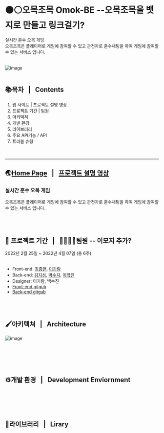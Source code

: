  # :black_circle::white_circle:오목조목 Omok-BE --오목조목을 뱃지로 만들고 링크걸기?
실시간 훈수 오목 게임 <br>
오목조목은 플레이어로 게임에 참여할 수 있고 관전자로 훈수채팅을 하여 게임에 참여할 수 있는 서비스 입니다.<br><br><br>
![image](https://user-images.githubusercontent.com/84648177/162130022-7a8879ce-532c-491a-8569-8c2c76fc4d72.png)
<br><br>
## :books:목차  &nbsp; | &nbsp; Contents
1. 웹 사이트 | 프로젝트 설명 영상
2. 프로젝트 기간 | 팀원
3. 아키텍쳐
4. 개발 환경  
5. 라이브러리
6. 주요 API기능 / API
7. 트러블 슈팅
<br><br><br>

---

## :earth_asia:[Home Page](https://omogjomog.com/) &nbsp; | &nbsp; [프로젝트 설명 영상](설명영상주소넣기)
### **실시간 훈수 오목 게임** <br>
오목조목은 플레이어로 게임에 참여할 수 있고 관전자로 훈수채팅을 하여 게임에 참여할 수 있는 서비스 입니다.
<br><br><br><br>

## :calendar: 프로젝트 기간 &nbsp; | &nbsp; 👨‍👩‍👧‍👧팀원  -- 이모지 추가? 
2022년 2월 25일 ~ 2022년 4월 07일 (총 6주)
<br><br>

* Front-end: [최종현](https://github.com/fatchoi3), [이가람](https://github.com/devmagrfs)
* Back-end: [김지성](https://github.com/jableee), [박수지](https://github.com/suzyp0223), [이학진](https://github.com/Haksae90)
* Designer: 이가람, 백수진
* [Front-end gitgub](https://github.com/fatchoi3/omog.git)
* [Back-end gitgub](https://github.com/Omok-BE/Omok-BE.git)
<br><br><br><br>

## 🖌️아키텍쳐 &nbsp; | &nbsp; Architecture
![image](https://user-images.githubusercontent.com/84648177/162151194-238465bb-7c57-4096-a9e2-94986272f0c4.png)

<br><br><br><br>

## ⚙️개발 환경 &nbsp; | &nbsp; Development Enviornment

<br><br><br><br>

## :book:라이브러리 &nbsp; | &nbsp; Lirary

<br><br><br><br>



